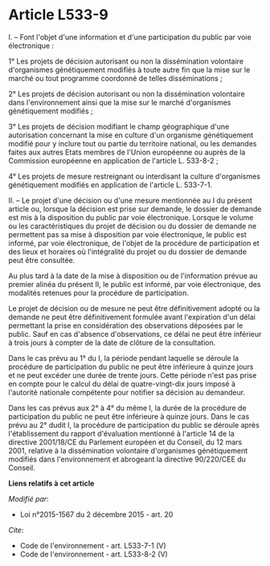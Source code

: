 # Article L533-9

I. – Font l'objet d'une information et d'une participation du public par voie électronique :

1° Les projets de décision autorisant ou non la dissémination volontaire d'organismes génétiquement modifiés à toute autre
fin que la mise sur le marché ou tout programme coordonné de telles disséminations ;

2° Les projets de décision autorisant ou non la dissémination volontaire dans l'environnement ainsi que la mise sur le marché
d'organismes génétiquement modifiés ;

3° Les projets de décision modifiant le champ géographique d'une autorisation concernant la mise en culture d'un organisme
génétiquement modifié pour y inclure tout ou partie du territoire national, ou les demandes faites aux autres Etats membres
de l'Union européenne ou auprès de la Commission européenne en application de l'article L. 533-8-2 ;

4° Les projets de mesure restreignant ou interdisant la culture d'organismes génétiquement modifiés en application de
l'article L. 533-7-1.

II. – Le projet d'une décision ou d'une mesure mentionnée au I du présent article ou, lorsque la décision est prise sur
demande, le dossier de demande est mis à la disposition du public par voie électronique. Lorsque le volume ou les
caractéristiques du projet de décision ou du dossier de demande ne permettent pas sa mise à disposition par voie
électronique, le public est informé, par voie électronique, de l'objet de la procédure de participation et des lieux et
horaires où l'intégralité du projet ou du dossier de demande peut être consultée.

Au plus tard à la date de la mise à disposition ou de l'information prévue au premier alinéa du présent II, le public est
informé, par voie électronique, des modalités retenues pour la procédure de participation.

Le projet de décision ou de mesure ne peut être définitivement adopté ou la demande ne peut être définitivement formulée
avant l'expiration d'un délai permettant la prise en considération des observations déposées par le public. Sauf en cas
d'absence d'observations, ce délai ne peut être inférieur à trois jours à compter de la date de clôture de la consultation.

Dans le cas prévu au 1° du I, la période pendant laquelle se déroule la procédure de participation du public ne peut être
inférieure à quinze jours et ne peut excéder une durée de trente jours. Cette période n'est pas prise en compte pour le
calcul du délai de quatre-vingt-dix jours imposé à l'autorité nationale compétente pour notifier sa décision au demandeur.

Dans les cas prévus aux 2° à 4° du même I, la durée de la procédure de participation du public ne peut être inférieure à
quinze jours. Dans le cas prévu au 2° dudit I, la procédure de participation du public se déroule après l'établissement du
rapport d'évaluation mentionné à l'article 14 de la directive 2001/18/CE du Parlement européen et du Conseil, du 12 mars
2001, relative à la dissémination volontaire d'organismes génétiquement modifiés dans l'environnement et abrogeant la
directive 90/220/CEE du Conseil.

**Liens relatifs à cet article**

_Modifié par_:

  - Loi n°2015-1567 du 2 décembre 2015 - art. 20

_Cite_:

  - Code de l'environnement - art. L533-7-1 (V)
  - Code de l'environnement - art. L533-8-2 (V)
